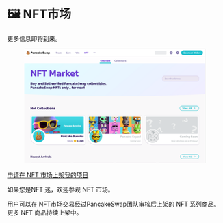 # 🖼 NFT市场

更多信息即将到来。

<figure><img src="../.gitbook/assets/NFT.png" alt=""><figcaption></figcaption></figure>

[申请在 NFT 市场上架我的项目](../sheng-tai-xi-tong-he-zuo-huo-ban-guan-xi/shang-wu-he-zuo/nft-jiao-yi-shi-chang.md)

如果您是NFT 迷，欢迎参观 NFT 市场。 

用户可以在 NFT市场交易经过PancakeSwap团队审核后上架的 NFT 系列商品。更多 NFT 商品持续上架中。  

